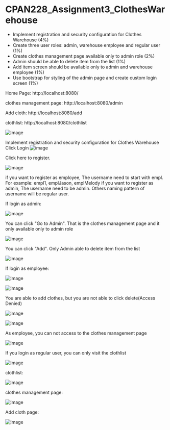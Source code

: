 # CPAN228_Assignment3_ClothesWarehouse

- Implement registration and security configuration for Clothes Warehouse (4%) 
- Create three user roles: admin, warehouse employee and regular user (1%)
- Create clothes management page available only to admin role (2%)
- Admin should be able to delete item from the list (1%) 
- Add item screen should be available only to admin and warehouse employee (1%) 
- Use bootstrap for styling of the admin page and create custom login screen (1%)


Home Page: http://localhost:8080/

clothes management page: http://localhost:8080/admin

Add cloth: http://localhost:8080/add

clothlist: http://localhost:8080/clothlist

![image](https://user-images.githubusercontent.com/32995324/228916517-3685eb17-d0ec-46e3-a67e-f286ec72ace0.png)

Implement registration and security configuration for Clothes Warehouse
Click Login
![image](https://user-images.githubusercontent.com/32995324/228916592-5a1eab20-327d-43d4-846d-8cf933071e8c.png)

Click here to register.

![image](https://user-images.githubusercontent.com/32995324/228918739-7deffb8f-f27a-432e-837a-294b89d59509.png)


if you want to register as employee, The username need to start with empl. For example: empl1, emplJason, emplMelody
if you want to register as admin, The username need to be admin. Others naming pattern of username will be regular user.

If login as admin:

![image](https://user-images.githubusercontent.com/32995324/228916808-f81e92a1-addf-4a61-817a-302a6b9e790c.png)

You can click "Go to Admin". That is the clothes management page and it only available only to admin role

![image](https://user-images.githubusercontent.com/32995324/228916958-65cc98f6-0073-4028-be53-7e824c60b50a.png)

You can click "Add". Only Admin able to delete item from the list

![image](https://user-images.githubusercontent.com/32995324/228917041-d52ec827-542b-4198-9e78-6a7a00aac05f.png)

If login as employee:

![image](https://user-images.githubusercontent.com/32995324/228917401-e6147a6d-2584-4275-b6be-dbbd7e11af1d.png)

![image](https://user-images.githubusercontent.com/32995324/228917732-52a63510-86c5-4ad6-add4-a307790f6e1b.png)

You are able to add clothes, but you are not able to click delete(Access Denied)

![image](https://user-images.githubusercontent.com/32995324/228917687-e699a2db-573b-4001-8ba7-5be0a10f468d.png)


![image](https://user-images.githubusercontent.com/32995324/228917605-28e1d546-da8f-429f-b8f4-3d2b741e2890.png)

As employee, you can not access to the clothes management page

![image](https://user-images.githubusercontent.com/32995324/228917997-ea07ca41-281a-4979-9a15-436d9f9e3935.png)

If you login as regular user, you can only visit the clothlist

![image](https://user-images.githubusercontent.com/32995324/228918488-784db9cc-81be-431d-80af-7b4e840821f6.png)

clothlist:

![image](https://user-images.githubusercontent.com/32995324/228918344-748eb85e-fa43-41c3-9f8f-25a3565a26b9.png)

clothes management page:

![image](https://user-images.githubusercontent.com/32995324/228918411-3e240858-93d5-4c18-8704-d53b6edd9228.png)

Add cloth page:

![image](https://user-images.githubusercontent.com/32995324/228918373-d6119d4e-c7c6-4b80-8af5-b22de2865ee0.png)

